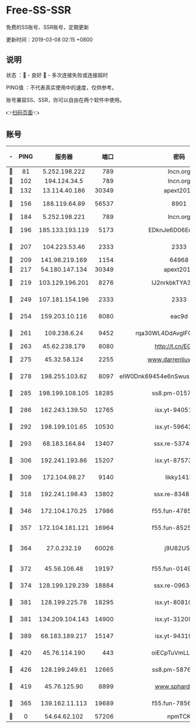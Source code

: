 # Free-SS-SSR

免费的SS账号、SSR账号，定期更新

更新时间：2019-03-08 02:15 +0800

## 说明

状态     ：🙂 - 良好 🙁 - 多次连接失败或连接超时

PING值   ：不代表真实使用中的速度，仅供参考。

账号兼容SS、SSR，你可以自由在两个软件中使用。

👉[扫码页面](https://liesauer.github.io/Free-SS-SSR/)👈

## 账号

|-|PING|服务器|端口|密码|加密方式|区域|
|:----:|:----:|:-----:|-----:|:----:|:----:|:----:|
|🙂|81|5.252.198.222|789|lncn.org|rc4|JP|
|🙂|102|194.124.34.5|789|lncn.org|rc4|JP|
|🙂|132|13.114.40.186|30349|apext2019|chacha20|JP|
|🙂|156|188.119.64.89|56537|8901|aes-256-cfb|RU|
|🙂|184|5.252.198.221|789|lncn.org|rc4|JP|
|🙂|196|185.133.193.119|5173|EDknJe6D06EoWDaw|aes-256-cfb|US|
|🙂|207|104.223.53.46|2333|2333|aes-256-cfb|US|
|🙂|209|141.98.219.169|1154|64968|chacha20|US|
|🙂|217|54.180.147.134|30349|apext2019|chacha20|KR|
|🙂|219|103.129.196.201|8276|lJ2nrkbkTYA30wv0|aes-256-cfb|US|
|🙂|249|107.181.154.196|2333|2333|aes-256-cfb|US|
|🙂|254|159.203.10.116|8080|eac9d|aes-256-cfb|CA|
|🙂|261|109.238.6.24|9452|rqa30WL4DdAvgIFG6Fs3znzTa|aes-256-cfb|FR|
|🙂|263|45.62.238.179|8080|http://t.cn/EGJIyrl|rc4-md5|CA|
|🙂|275|45.32.58.124|2255|www.darrenliuwei.com|aes-256-cfb|JP|
|🙂|278|198.255.103.62|8097|eIW0Dnk69454e6nSwuspv9DmS201tQ0D|aes-256-cfb|US|
|🙂|285|198.199.108.105|18285|ss8.pm-01574549|aes-256-cfb|US|
|🙂|286|162.243.139.50|12765|isx.yt-94051711|aes-256-cfb|US|
|🙂|292|198.199.101.65|10530|isx.yt-59643957|aes-256-cfb|US|
|🙂|293|68.183.164.84|13407|ssx.re-53745129|aes-256-cfb|US|
|🙂|306|192.241.193.86|15207|isx.yt-87573617|aes-256-cfb|US|
|🙂|309|172.104.98.27|9140|likky1415|aes-256-cfb|JP|
|🙂|318|192.241.198.43|13802|ssx.re-83481697|aes-256-cfb|US|
|🙂|346|172.104.170.25|17986|f55.fun-47859679|aes-256-cfb|SG|
|🙂|357|172.104.181.121|16964|f55.fun-85258208|aes-256-cfb|SG|
|🙂|364|27.0.232.19|60026|j9U82U53|xchacha20-ietf-poly1305|HK|
|🙂|372|45.56.106.48|19197|f55.fun-01494565|aes-256-cfb|US|
|🙂|374|128.199.129.239|18884|ssx.re-09634960|aes-256-cfb|SG|
|🙂|381|128.199.225.78|18295|isx.yt-80810845|aes-256-cfb|SG|
|🙂|381|134.209.104.143|14900|isx.yt-31209603|aes-256-cfb|SG|
|🙂|389|68.183.189.217|15147|isx.yt-94319224|aes-256-cfb|SG|
|🙂|420|45.76.114.190|443|oiECpTuVmLLxk4Ts|aes-256-cfb|AU|
|🙂|426|128.199.249.61|12665|ss8.pm-58768243|aes-256-cfb|SG|
|🙂|419|45.76.125.90|8899|www.sphard.com|aes-256-cfb|AU|
|🙁|365|139.162.11.113|19689|f55.fun-78561248|aes-256-cfb|SG|
|🙁|0|54.64.62.102|57206|npmTCK|rc4-md5|JP|
